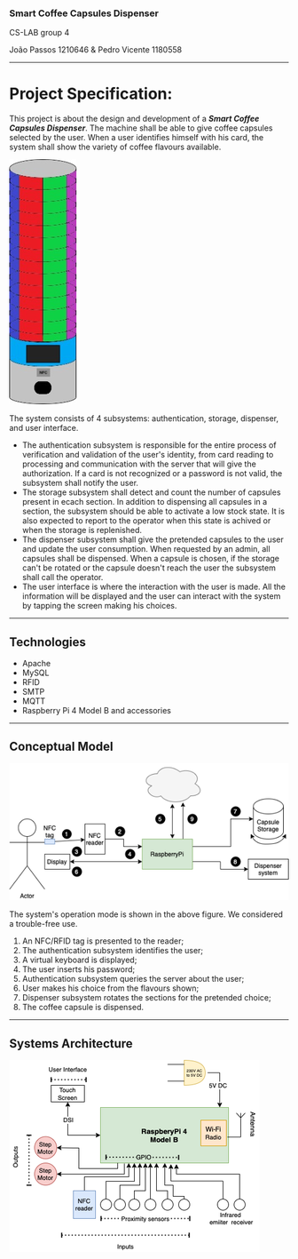 ### Smart Coffee Capsules Dispenser 
CS-LAB group 4

João Passos 1210646 & Pedro Vicente 1180558

---
# Project Specification:
This project is about the design and development of a ***Smart Coffee Capsules Dispenser***. 
The machine shall be able to give coffee capsules selected by the user. When a user identifies himself with his card, the system shall show the variety of coffee flavours available.

![System Design](/wiki/assets/Desenho.jpeg)

The system consists of 4 subsystems: authentication, storage, dispenser, and user interface. 
- The authentication subsystem is responsible for the entire process of verification and validation of the user's identity, from card reading to processing and communication with the server that will give the authorization. If a card is not recognized or a password is not valid, the subsystem shall notify the user.
- The storage subsystem shall detect and count the number of capsules present in ecach section. In addition to dispensing all capsules in a section, the subsystem should be able to activate a low stock state. It is also expected to report to the operator when this state is achived or when the storage is replenished.
- The dispenser subsystem shall give the pretended capsules to the user and update the user consumption. When requested by an admin, all capsules shall be dispensed. When a capsule is chosen, if the storage can't be rotated or the capsule doesn't reach the user the subsystem shall call the operator.
- The user interface is where the interaction with the user is made. All the information will be displayed and the user can interact with the system by tapping the screen making his choices.

---
## Technologies

- Apache
- MySQL
- RFID
- SMTP
- MQTT
- Raspberry Pi 4 Model B and accessories

---
## Conceptual Model

![Conceptual model](/wiki/assets/ModeloConceptual.png)

The system's operation mode is shown in the above figure. We considered a trouble-free use.

1. An NFC/RFID tag is presented to the reader;
2. The authentication subsystem identifies the user;
3. A virtual keyboard is displayed;
4. The user inserts his password;
5. Authentication subsystem queries the server about the user;
6. User makes his choice from the flavours shown;
7. Dispenser subsystem rotates the sections for the pretended choice;
8. The coffee capsule is dispensed.

---
## Systems Architecture

![Architecture](/wiki/assets/DiagramaBlocos.png)

